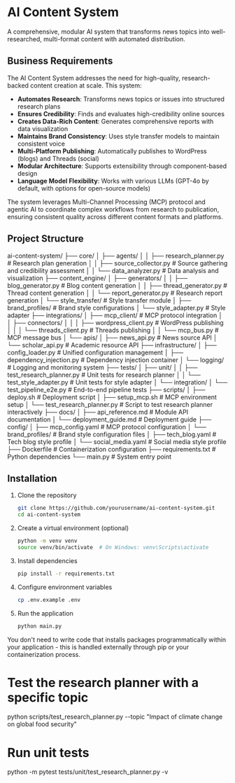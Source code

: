 # AI Content System

A comprehensive, modular AI system that transforms news topics into well-researched, multi-format content with automated distribution.

## Business Requirements

The AI Content System addresses the need for high-quality, research-backed content creation at scale. This system:

- **Automates Research**: Transforms news topics or issues into structured research plans
- **Ensures Credibility**: Finds and evaluates high-credibility online sources
- **Creates Data-Rich Content**: Generates comprehensive reports with data visualization
- **Maintains Brand Consistency**: Uses style transfer models to maintain consistent voice
- **Multi-Platform Publishing**: Automatically publishes to WordPress (blogs) and Threads (social)
- **Modular Architecture**: Supports extensibility through component-based design
- **Language Model Flexibility**: Works with various LLMs (GPT-4o by default, with options for open-source models)

The system leverages Multi-Channel Processing (MCP) protocol and agentic AI to coordinate complex workflows from research to publication, ensuring consistent quality across different content formats and platforms.

## Project Structure

ai-content-system/
├── core/
│   ├── agents/
│   │   ├── research_planner.py       # Research plan generation
│   │   ├── source_collector.py       # Source gathering and credibility assessment
│   │   └── data_analyzer.py          # Data analysis and visualization
├── content_engine/
│   ├── generators/
│   │   ├── blog_generator.py         # Blog content generation
│   │   ├── thread_generator.py       # Thread content generation
│   │   └── report_generator.py       # Research report generation
│   └── style_transfer/               # Style transfer module
│       ├── brand_profiles/           # Brand style configurations
│       └── style_adapter.py          # Style adapter
├── integrations/
│   ├── mcp_client/                   # MCP protocol integration
│   │   ├── connectors/
│   │   │   ├── wordpress_client.py   # WordPress publishing
│   │   │   └── threads_client.py     # Threads publishing
│   │   └── mcp_bus.py                # MCP message bus
│   └── apis/
│       ├── news_api.py               # News source API
│       └── scholar_api.py            # Academic resource API
├── infrastructure/
│   ├── config_loader.py              # Unified configuration management
│   ├── dependency_injection.py       # Dependency injection container
│   └── logging/                      # Logging and monitoring system
├── tests/
│   ├── unit/
│   │   ├── test_research_planner.py  # Unit tests for research planner
│   │   └── test_style_adapter.py     # Unit tests for style adapter
│   └── integration/
│       └── test_pipeline_e2e.py      # End-to-end pipeline tests
├── scripts/
│   ├── deploy.sh                     # Deployment script
│   ├── setup_mcp.sh                  # MCP environment setup
│   └── test_research_planner.py      # Script to test research planner interactively
├── docs/
│   ├── api_reference.md              # Module API documentation
│   └── deployment_guide.md           # Deployment guide
├── config/
│   ├── mcp_config.yaml               # MCP protocol configuration
│   └── brand_profiles/               # Brand style configuration files
│       ├── tech_blog.yaml            # Tech blog style profile
│       └── social_media.yaml         # Social media style profile
├── Dockerfile                        # Containerization configuration
├── requirements.txt                  # Python dependencies
└── main.py                           # System entry point

## Installation

1. Clone the repository
   ```bash
   git clone https://github.com/yourusername/ai-content-system.git
   cd ai-content-system
   ```
2. Create a virtual environment (optional)
   ```bash
   python -m venv venv
   source venv/bin/activate  # On Windows: venv\Scripts\activate
   ```
3. Install dependencies
   ```bash
   pip install -r requirements.txt
   ```
4. Configure environment variables
   ```bash
   cp .env.example .env
   ```
5. Run the application
   ```bash
   python main.py
   ```

You don't need to write code that installs packages programmatically within your application - this is handled externally through pip or your containerization process.

# Test the research planner with a specific topic
python scripts/test_research_planner.py --topic "Impact of climate change on global food security"

# Run unit tests
python -m pytest tests/unit/test_research_planner.py -v